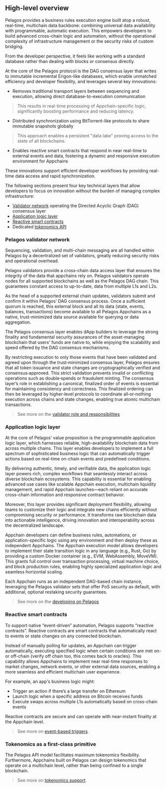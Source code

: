 ## High-level overview

Pelagos provides a business rules execution engine built atop a robust, real-time, multichain data backbone: combining universal data availability with programmable, automatic execution. This empowers developers to build advanced cross-chain logic and automation, without the operational complexity of infrastructure management or the security risks of custom bridging.

From the developer perspective, it feels like working with a standard database rather than dealing with blocks or consensus directly.

At the core of the Pelagos protocol is the DAG consensus layer that writes to immutable incremental Erigon-like databases, which enable unmatched efficiency and developer flexibility, and leverages several key innovations:

- Removes traditional transport layers between sequencing and execution, allowing direct database-to-execution communication
> This results in real-time processing of Appchain-specific logic, significantly boosting performance and reducing latency. 
- Distributed synchronization using BitTorrent-like protocols to share immutable snapshots globally
> This approach enables a persistent "data lake" proving access to the state of all blockchains.
- Enables reactive smart contracts that respond in near real-time to external events and data, fostering a dynamic and responsive execution environment for Appchains

These innovations support efficient developer workflows by providing real-time data access and rapid synchronization.

The following sections present four key technical layers that allow developers to focus on innovation without the burden of managing complex infrastructure: 

- [Validator network](#pelagos-validator-network) operating the Directed Acyclic Graph (DAG) consensus layer 
- [Application logic layer](#application-logic-layer)
- [Reactive smart contracts](#reactive-smart-contracts)
- Dedicated [tokenomics API](#tokenomics-as-a-firstclass-primitive)

### Pelagos validator network

Sequencing, validation, and multi-chain messaging are all handled within Pelagos by a decentralized set of validators, greatly reducing security risks and operational overhead.

Pelagos validators provide a cross-chain data access layer that ensures the integrity of the data that appchains rely on. Pelagos validators operate nodes for all supported blockchains as well as the Pelagos DAG chain. This guarantees constant access to up-to-date, data from multiple L1s and L2s.

As the head of a supported external chain updates, validators submit and confirm it within Pelagos’ DAG consensus process. Once a sufficient quorum is reached, this external block and all its data (state, events, balances, transactions) become available to all Pelagos Appchains as a native, trust-minimized data source available for querying or data aggregation.

The Pelagos consensus layer enables dApp builders to leverage the strong finality and fundamental security assurances of the asset-managing blockchain that users' funds are native to, while enjoying the scalability and speed offered by the DAG consensus mechanisms. 

By restricting execution to only those events that have been validated and agreed upon through the trust‑minimized consensus layer, Pelagos ensures that all token issuance and state changes are cryptographically verified and consensus‑approved. This strict validation prevents invalid or conflicting operations such as double‑spends or fraudulent minting. The consensus layer’s role in establishing a canonical, finalized order of events is essential for maintaining consistency and correctness. This finalized ordering can then be leveraged by higher‑level protocols to coordinate all‑or‑nothing execution across chains and state changes, enabling true atomic multichain transactions.

> See more on the [validator role and responsibilities](./validating-appchain.md#validating-appchains-with-pelagos)

### Application logic layer

At the core of Pelagos’ value proposition is the programmable application logic layer, which harnesses reliable, high-availability blockchain data from across multiple chains. This layer enables developers to implement a full spectrum of sophisticated business logic that can automatically trigger actions based on real-time on-chain events and predefined conditions.

By delivering authentic, timely, and verifiable data, the application logic layer powers rich, complex workflows that seamlessly interact across diverse blockchain ecosystems. This capability is essential for enabling advanced use cases like scalable Appchain execution, multichain liquidity management, and rapid Appchain launches—each reliant on accurate cross-chain information and responsive contract behavior.

Moreover, this layer provides significant deployment flexibility, allowing teams to customize their logic and integrate new chains efficiently without compromising security or performance. It transforms raw blockchain data into actionable intelligence, driving innovation and interoperability across the decentralized landscape.

<!-- See above in response to: Ist't it a bit to broad? It doesn't give understanding what can be build and what kind of composability it gives.
 -->

<!-- WARNING -- concept of choice of VM goes across this paper, need to fine tune this messagig to be truthful: Looks like multi-VM, which is not fully correct
 -->

Appchain developers can define business rules, automations, or application-specific logic using any environment and then deploy these as independent Appchains. The Appchain execution model allows developers to implement their state transition logic in any language (e.g., Rust, Go) by providing a custom Docker container (e.g., EVM, WebAssembly, MoveVM). This grants full control over transaction processing, virtual machine choice, and block production rules, enabling highly specialized application logic and seamless horizontal scaling.

Each Appchain runs as an independent DAG-based chain instance, leveraging the Pelagos validator sets that offer PoS security as default, with additional, optional restaking security guarantees.

> See more on the [developing on Pelagos](#developing-an-appchain-with-pelagos)

### Reactive smart contracts

To support native “event-driven” automation, Pelagos supports “reactive contracts”. Reactive contracts are smart contracts that automatically react to events or state changes on any connected blockchain.

Instead of manually polling for updates, an Appchain can trigger automatically, executing specified logic when certain conditions are met on- or off-chain {verify off chain too, this comes back to oracles}. This capability allows Appchains to implement near real-time responses to market changes, network events, or other external data sources, enabling a more seamless and efficient multichain user experience.

For example, an app's business logic might:

- Trigger an action if there’s a large transfer on Ethereum
- Launch logic when a specific address on Bitcoin receives funds
- Execute swaps across multiple L1s automatically based on cross-chain events

Reactive contracts are secure and can operate with near-instant finality at the Appchain level.

<!-- The security of reactive events is enforced with threshold multi-sig logic. This ensures that outbound actions are only executed when a quorum of validators collectively sign the transaction using a Threshold Signature Scheme (TSS) based on Distributed Key Generation (DKG) protocols, ensuring robust, distributed security without single points of failure. -->

> See more on [event-based triggers](./extensible-tokenomics.md#event-based-logic).

### Tokenomics as a first-class primitive

The Pelagos API model facilitates maximum tokenomics flexibility. Furthermore, Appchains built on Pelagos can design tokenomics that operate on a multichain level, rather than being confined to a single blockchain.

> See more on [tokenomics support](./extensible-tokenomics.md#extensible-tokenomics-support).